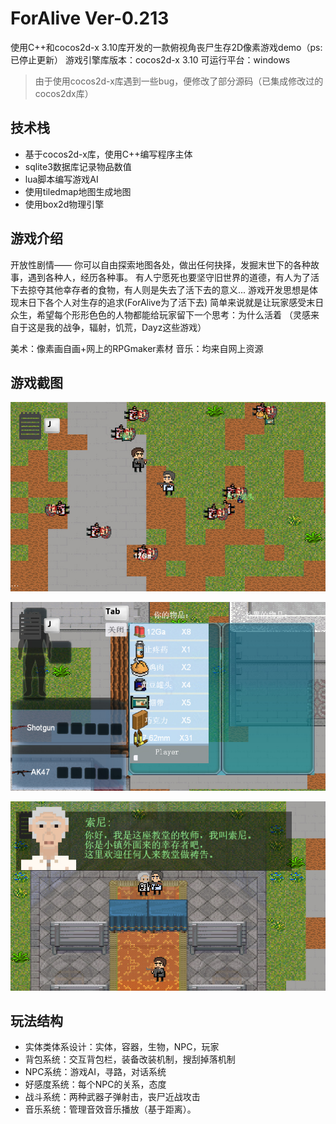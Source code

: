 # ForAlive Ver-0.213
使用C++和cocos2d-x 3.10库开发的一款俯视角丧尸生存2D像素游戏demo（ps:已停止更新）
游戏引擎库版本：cocos2d-x 3.10
可运行平台：windows

> 由于使用cocos2d-x库遇到一些bug，便修改了部分源码（已集成修改过的cocos2dx库）


## 技术栈
- 基于cocos2d-x库，使用C++编写程序主体
- sqlite3数据库记录物品数值
- lua脚本编写游戏AI
- 使用tiledmap地图生成地图
- 使用box2d物理引擎

## 游戏介绍
开放性剧情——
你可以自由探索地图各处，做出任何抉择，发掘末世下的各种故事，遇到各种人，经历各种事。
有人宁愿死也要坚守旧世界的道德，有人为了活下去掠夺其他幸存者的食物，有人则是失去了活下去的意义...
游戏开发思想是体现末日下各个人对生存的追求(ForAlive为了活下去)
简单来说就是让玩家感受末日众生，希望每个形形色色的人物都能给玩家留下一个思考：为什么活着
（灵感来自于这是我的战争，辐射，饥荒，Dayz这些游戏）

美术：像素画自画+网上的RPGmaker素材
音乐：均来自网上资源

## 游戏截图

![](https://github.com/KillerAery/ForAlive/blob/master/MarkDown_Image/%20(2).jpg)

![](https://github.com/KillerAery/ForAlive/blob/master/MarkDown_Image/%20(3).jpg)

![](https://github.com/KillerAery/ForAlive/blob/master/MarkDown_Image/%20(1).jpg)

## 玩法结构
- 实体类体系设计：实体，容器，生物，NPC，玩家
- 背包系统：交互背包栏，装备改装机制，搜刮掉落机制
- NPC系统：游戏AI，寻路，对话系统
- 好感度系统：每个NPC的关系，态度
- 战斗系统：两种武器子弹射击，丧尸近战攻击
- 音乐系统：管理音效音乐播放（基于距离）。
